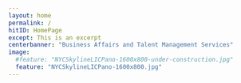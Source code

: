 ```yaml
---
layout: home
permalink: /
hitID: HomePage
except: This is an excerpt
centerbanner: "Business Affairs and Talent Management Services"
image:
  #feature: "NYCSkylineLICPano-1600x800-under-construction.jpg"
  feature: "NYCSkylineLICPano-1600x800.jpg"
---
```

